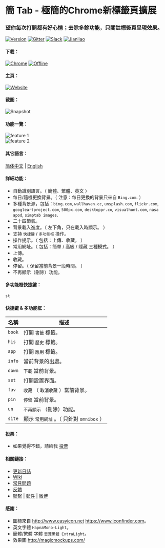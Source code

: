 簡 Tab - 極簡的Chrome新標籤頁擴展
=======
### 望你每次打開都有好心情；去除多餘功能，只關註標簽頁呈現效果。
[![Version][version-badge]][version-link]
[![Gitter][gitter-badge]][gitter-link]
[![Slack][slack-badge]][slack-link]
[![Jianliao][jianliao-badge]][jianliao-link]

#### 下載：
[![Chrome][chrome-badge]][chrome-link]
[![Offline][offline-badge]][offline-link]

#### 主頁：
[![Website][www-badge]][www-link]

#### 截圖：
![Snapshot](http://i.imgur.com/xN58aJ2.jpg)

#### 功能一覽：
![feature 1](http://i.imgur.com/BZGMo4p.jpg)  
![feature 2](http://i.imgur.com/auWFlc9.jpg)

#### 其它語言：
[简体中文](https://github.com/kenshin/simptab/blob/master/README.tw.md) | [English](https://github.com/kenshin/simptab/blob/master/README.en.md)

#### 詳細功能：
- 自動識別語言。（ 簡體、繁體、英文 ）
- 每日/隨機更換背景。（ 注意：每日更換的背景只來自 `Bing.com`. ）
- 多種背景源，包括：`bing.com`, `wallhaven.cc`, `unsplash.com`, `flickr.com`, `googleartproject.com`, `500px.com`, `desktoppr.co`, `visualhunt.com`, `nasa apod`, `simptab images`.
- 二十四節氣。
- 背景載入進度。（ 左下角，只在載入時顯示。 ）
- 支持 `快捷鍵` / `多功能框` 操作。
- 操作提示。（ 包括：上傳、收藏。 ）
- 常用網址。（ 包括：簡單 / 高級 / 隱藏 三種模式。 ）
- 上傳。
- 收藏。
- 停留。（ 保留當前背景一段時間。 ）
- 不再顯示（刪除）功能。

#### 多功能框快捷鍵：
`st`

#### 快捷鍵 & 多功能框：
名稱 | 描述
------ | ------
`book` | 打開 `書籤` 標籤。
`his ` | 打開 `歷史` 標籤。
`app ` | 打開 `應用` 標籤。
`info` | 當前背景的出處。
`down` | `下載` 當前背景。
`set ` | 打開設置界面。
`fav`  | `收藏` （ `取消收藏` ）當前背景。
`pin`  | `停留` 當前背景。
`un`   | `不再顯示` （刪除）功能。
`site` | 顯示 `常用網址` 。（ 只針對 `omnibox` ）

#### 投票：
* 如果覺得不錯，請給我 [投票](https://chrome.google.com/webstore/detail/simptab-new-tab/kbgmbmkhepchmmcnbdbclpkpegbgikjc)

#### 相關鏈接：
* [更新日誌](https://github.com/kenshin/simptab/blob/master/CHANGELOG.md)
* [Wiki](https://github.com/kenshin/simptab/wiki)
* [常見問題](https://github.com/Kenshin/simptab/wiki/常见问题)
* [反饋](https://github.com/kenshin/simptab/issues)
* [聯繫](http://kenshin.wang) | [郵件](kenshin@ksria.com) | [微博](http://weibo.com/23784148)

#### 感謝：
- 圖標來自 <http://www.easyicon.net> <https://www.iconfinder.com>。
- 英文字體 `HapnaMono-Light`。
- 簡體/繁體 字體 `思源黑體 ExtraLight`。
- 效果圖 <http://magicmockups.com/>

<!-- Link -->
[www-badge]:        https://img.shields.io/badge/website-_simptab.ksria.com-1DBA90.svg
[www-link]:         http://ksria.com/simptab
[version-badge]:    https://img.shields.io/badge/lastest_version-1.5.0-blue.svg
[version-link]:     https://github.com/kenshin/simptab/releases
[chrome-badge]:     https://img.shields.io/badge/download-_chrome_webstore-brightgreen.svg
[chrome-link]:      https://chrome.google.com/webstore/detail/simptab-new-tab/kbgmbmkhepchmmcnbdbclpkpegbgikjc
[offline-badge]:    https://img.shields.io/badge/download-_crx-brightgreen.svg
[offline-link]:     http://ksria.com/simptab/crx/1.5.0/simptab.crx
[gitter-badge]:     https://badges.gitter.im/kenshin/simptab.svg
[gitter-link]:      https://gitter.im/kenshin/simptab?utm_source=badge&utm_medium=badge&utm_campaign=pr-badge
[slack-badge]:      https://img.shields.io/badge/chat-slack-orange.svg
[slack-link]:       https://simptab-crx.slack.com/
[jianliao-badge]:   https://img.shields.io/badge/chat-jianliao-yellowgreen.svg
[jianliao-link]:    https://guest.jianliao.com/rooms/76dce8b01v
